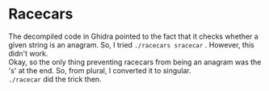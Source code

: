 # Racecars

The decompiled code in Ghidra pointed to the fact that it checks whether a given string is an anagram. So, I tried `./racecars sracecar` . However, this didn't work. <br>
Okay, so the only thing preventing racecars from being an anagram was the 's' at the end. So, from plural, I converted it to singular.<br> `./racecar` did the trick then.
